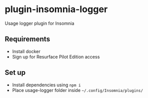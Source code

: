 # plugin-insomnia-logger
Usage logger plugin for Insomnia

## Requirements
- Install docker
- Sign up for Resurface Pilot Edition access

## Set up
- Install dependencies using `npm i`
- Place usage-logger folder inside `~/.config/Insomnia/plugins/`

